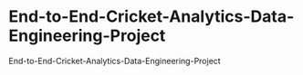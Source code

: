 # End-to-End-Cricket-Analytics-Data-Engineering-Project
End-to-End-Cricket-Analytics-Data-Engineering-Project
